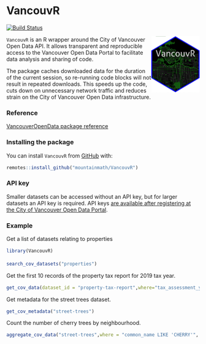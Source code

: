 # VancouvR

<!-- badges: start -->
[![Build Status](https://travis-ci.org/mountainMath/VancouvR.svg?branch=master)](https://travis-ci.org/mountainMath/VancouvR)
<!-- badges: end -->

<a href="https://mountainmath.github.io/VancouvR/index.html"><img src="https://raw.githubusercontent.com/mountainMath/VancouvR/master/images/VancouvR-sticker.png" alt="VancouvR logo" align="right" width = "25%" height = "25%"/></a>

`VancouvR` is an R wrapper around the City of Vancouver Open Data API. It allows transparent and reproducible access to the Vancouver Open Data Portal to facilitate data analysis and sharing of code.

The package caches downloaded data for the duration of the current session, so re-running code blocks will not result in repeated downloads. This speeds up the code, cuts down on unnecessary network traffic and reduces strain on the City of Vancouver Open Data infrastructure.


### Reference
[VancouverOpenData package reference](https://mountainmath.github.io/VancouvR/index.html)

### Installing the package
You can install `VancouvR` from [GitHub](https://github.com/mountainMath/VancouvR) with:

``` r
remotes::install_github("mountainmath/VancouvR")
```

### API key
Smaller datasets can be accessed without an API key, but for larger datasets an API key is required. API keys [are available after registering at the City of Vancouver Open Data Portal](https://opendata.vancouver.ca/signup/).

### Example

Get a list of datasets relating to properties

``` r
library(VancouvR)

search_cov_datasets("properties")
```

Get the first 10 records of the property tax report for 2019 tax year.

``` r
get_cov_data(dataset_id = "property-tax-report",where="tax_assessment_year=2019",rows=10)
```

Get metadata for the street trees dataset.
``` r
get_cov_metadata("street-trees")
```

Count the number of cherry trees by neighbourhood.

``` r
aggregate_cov_data("street-trees",where = "common_name LIKE 'CHERRY'", group_by = "neighbourhood_name")
```

